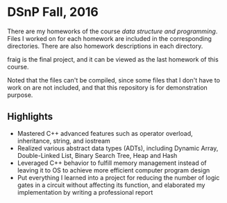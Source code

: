 # DSnP Fall, 2016
There are my homeworks of the course *data structure and programming*. Files I worked on for each homework are included in the corresponding directories. There are also homework descriptions in each directory.

fraig is the final project, and it can be viewed as the last homework of this course.

Noted that the files can't be compiled, since some files that I don't have to work on are not included, and that this repository is for demonstration purpose. 

## Highlights

* Mastered C++ advanced features such as operator overload, inheritance, string, and iostream
* Realized various abstract data types (ADTs), including Dynamic Array, Double-Linked List, Binary Search Tree, Heap and Hash
* Leveraged C++ behavior to fulfill memory management instead of leaving it to OS to achieve more efficient computer program design
* Put everything I learned into a project for reducing the number of logic gates in a circuit without affecting its function, and elaborated my implementation by writing a professional report
